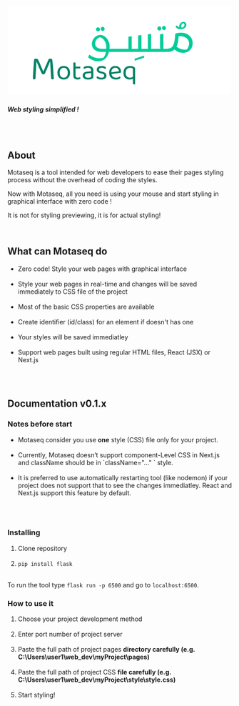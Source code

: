 <img src="Motaseq2.png" />
<h4><i>Web styling simplified !</i></h4>
<br><br>
<h2>About</h2>
<p>Motaseq is a tool intended for web developers to ease their pages styling process without the overhead of coding the styles.</p>
<p>Now with Motaseq, all you need is using your mouse and start styling in graphical interface with zero code !</p>
<p>It is not for styling previewing, it is for actual styling!</p>
<br>
<h2>What can Motaseq do</h2>
<ul>
  <li>Zero code! Style your web pages with graphical interface</li><br>
  <li>Style your web pages in real-time and changes will be saved immediately to CSS file of the project</li><br>
  <li>Most of the basic CSS properties are available</li><br>
  <li>Create identifier (id/class) for an element if doesn't has one</li><br>
  <li>Your styles will be saved immediatley</li><br>
  <li>Support web pages built using regular HTML files, React (JSX) or Next.js</li><br>
</ul>
<br>
<h2>Documentation v0.1.x</h2>
<h3>Notes before start</h3>
<ul>
  <li>Motaseq consider you use <b>one</b> style (CSS) file only for your project.</li><br>
  <li>Currently, Motaseq doesn’t support component-Level CSS in Next.js and className should be in `className="..." ` style.</li><br>
  <li>It is preferred to use automatically restarting tool (like nodemon) if your project does not support that to see the changes immediatley. React and Next.js support this feature by default.</li><br>
</ul>
<br>
<h3>Installing</h3>
<ol>
  <li>Clone repository</li><br>
  <li><code>pip install flask</code></li><br>
</ol>
To run the tool type <code>flask run -p 6500</code> and go to <code>localhost:6500</code>.
<br>

<h3>How to use it</h3>
<ol>
  <li>Choose your project development method</li><br>
  <li>Enter port number of project server</li><br>
  <li>Paste the full path of project pages <b>directory carefully (e.g. C:\Users\user1\web_dev\myProject\pages)</b></li><br>
  <li>Paste the full path of project CSS <b>file carefully (e.g. C:\Users\user1\web_dev\myProject\style\style.css)</b></li><br>
  <li>Start styling!</li><br>
</ol>
  
